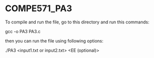 # COMPE571_PA3

To compile and run the file, go to this directory and run this commands:

gcc -o PA3 PA3.c

then you can run the file using following options:

./PA3 <input1.txt or input2.txt> <RM or EDF> <EE (optional)>
